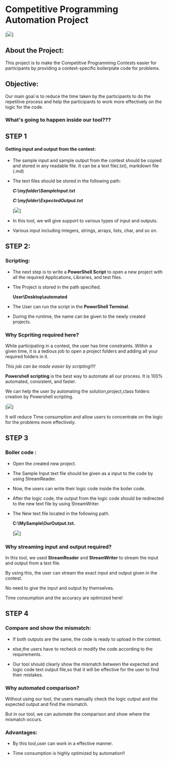 # Competitive Programming Automation Project



[![](ss5.png)]



## About the Project:
 This project is to make the Competitive Programming Contests easier for participants by providing a context-specific boilerplate code for problems.

## Objective:

Our main goal is to reduce the time taken by the participants to do the repetitive process and help the participants to work more effectively on the logic for the code.


### What's going to happen inside our tool???

## **STEP 1**

#### Getting input and output from the contest:

 * The sample input and sample output from the contest should be copied and stored in any readable file. It can be a text file(.txt), markdown file (.md)

 * The text files should be stored in the following path:

   **_C:\\myfolder\\SampleInput.txt_**

   **_C:\\myfolder\\ExpectedOutput.txt_**

   [![](ss1.png)]

* In this tool, we will give support to various types of input and outputs.

*  Various input including integers, strings, arrays, lists, char, and so on.
  



## **STEP 2**:

### Scripting:

* The next step is to write a  **PowerShell Script** to open a new project with all the required Applications, Libraries, and test files.

* The Project  is stored in the path specified.

  **User\\Desktop\\automated**

* The User can run the script in the **PowerShell Terminal**.

* During the runtime, the name can be given to the newly created projects.

### Why Scpriting required here?

While participating in a contest, the user has time constraints. Within a given time, it is a tedious job to open a project folders and adding all your required folders in it.

_This job can be made easier by scripting!!!!_

**Powershell scripting** is the best way to automate all our process. It is 100% automated, consistent, and faster.


We can help the user by automating the solution,project,class folders creation by Powershell scripting.

[![](ss2.png)]

It will reduce Time consumption and allow users to concentrate on the logic for the problems more effectively.





## **STEP 3**

### Boiler code :

* Open the created new project.

* The Sample Input text file should be given as a input to the code by using StreamReader.

* Now, the users can write their logic code inside the boiler code.

* After the logic code, the output from the logic code should be  redirected to the new text file by using StreamWriter.

* The New text file located in the following path.

   **C:\\MySample\\OurOutput.txt.**

   [![](ss4.png)]

### Why streaming input and output required?

In this tool, we used **StreamReader** and **StreamWriter** to stream the input and output from a text file.

By using this, the user can stream the exact input and output given in the contest.

No need to give the input and output by themselves.

Time consumption and the accuracy are optimized here!


## **STEP 4**

### Compare and show the mismatch:

* If both outputs are the same, the code is ready to upload in the contest.

* else,the users have to recheck or modify the code according to the requirements.


* Our tool should clearly show the mismatch between the expected and logic code text  output file,so that it will be effective for the user to find their mistakes.

### Why automated comparison?

Without using our tool, the users manually check the logic output and the expected output and find the mismatch.

But in our tool, we can automate the comparison and show where the mismatch occurs.

### Advantages:

* By this tool,user can work in a effective manner.

* Time consumption is highly optimized by automation!!


























